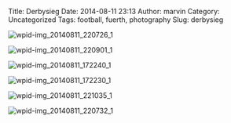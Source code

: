 Title: Derbysieg
Date: 2014-08-11 23:13
Author: marvin
Category: Uncategorized
Tags: football, fuerth, photography
Slug: derbysieg

![wpid-img_20140811_220726_1]({static}/images/wpid-img_20140811_220726_1.jpg)

![wpid-img_20140811_220901_1]({static}/images/wpid-img_20140811_220901_1.jpg)

![wpid-img_20140811_172240_1]({static}/images/wpid-img_20140811_172240_1.jpg)

![wpid-img_20140811_172230_1]({static}/images/wpid-img_20140811_172230_1.jpg)

![wpid-img_20140811_221035_1]({static}/images/wpid-img_20140811_221035_1.jpg)

![wpid-img_20140811_220732_1]({static}/images/wpid-img_20140811_220732_1.jpg)

